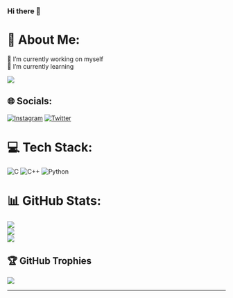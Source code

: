 ### Hi there 👋

# 💫 About Me:
🔭 I’m currently working on myself<br> 🌱 I’m currently learning 

[![](https://visitcount.itsvg.in/api?id=Nekkoteen&icon=5&color=0)](https://visitcount.itsvg.in)

## 🌐 Socials:
[![Instagram](https://img.shields.io/badge/Instagram-%23E4405F.svg?logo=Instagram&logoColor=white)](https://instagram.com/yogendra_kaul) [![Twitter](https://img.shields.io/badge/Twitter-%231DA1F2.svg?logo=Twitter&logoColor=white)](https://twitter.com/) 

# 💻 Tech Stack:
![C](https://img.shields.io/badge/c-%2300599C.svg?style=for-the-badge&logo=c&logoColor=white) ![C++](https://img.shields.io/badge/c++-%2300599C.svg?style=for-the-badge&logo=c%2B%2B&logoColor=white) ![Python](https://img.shields.io/badge/python-3670A0?style=for-the-badge&logo=python&logoColor=ffdd54)
# 📊 GitHub Stats:
![](https://github-readme-stats.vercel.app/api?username=YogendraKaul&theme=radical&hide_border=false&include_all_commits=true&count_private=true)<br/>
![](https://github-readme-streak-stats.herokuapp.com/?user=YogendraKaul&theme=radical&hide_border=false)<br/>
![](https://github-readme-stats.vercel.app/api/top-langs/?username=Nekkoteen&theme=radical&hide_border=false&include_all_commits=true&count_private=true&layout=compact)

## 🏆 GitHub Trophies
![](https://github-profile-trophy.vercel.app/?username=Nekkoteen&theme=radical&no-frame=false&no-bg=false&margin-w=4)

---
